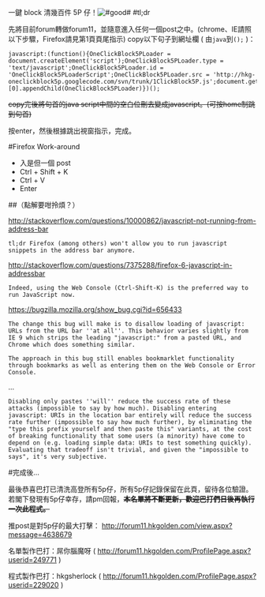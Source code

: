 一鍵 block 清幾百件 5P 仔！![#good#](http://m1.hkgolden.com/faces/good.gif)
#tl;dr

先將目前forum轉做forum11，並隨意進入任何一個post之中。(chrome、IE請照以下步驟，Firefox請見第1頁頁尾指示)
copy以下句子到網址欄 ( 由`java`到`();` )：
```
javascript:(function(){OneClickBlock5PLoader = document.createElement('script');OneClickBlock5PLoader.type = 'text/javascript';OneClickBlock5PLoader.id = 'OneClickBlock5PLoaderScript';OneClickBlock5PLoader.src = 'http://hkg-oneclickblock5p.googlecode.com/svn/trunk/1ClickBlock5P.js';document.getElementsByTagName('head')[0].appendChild(OneClickBlock5PLoader)})();
```
<s>copy完後將句首的java script中間的空白位刪去變成javascript。(可按home制跳到句首)</s>

按enter，然後根據跳出視窗指示，完成。 

#Firefox Work-around

* 入是但一個 post
* Ctrl + Shift + K
* Ctrl + V
* Enter

##（點解要咁拎煩？）

http://stackoverflow.com/questions/10000862/javascript-not-running-from-address-bar

    tl;dr Firefox (among others) won't allow you to run javascript snippets in the address bar anymore. 

http://stackoverflow.com/questions/7375288/firefox-6-javascript-in-addressbar

    Indeed, using the Web Console (Ctrl-Shift-K) is the preferred way to run JavaScript now. 

https://bugzilla.mozilla.org/show_bug.cgi?id=656433

    The change this bug will make is to disallow loading of javascript: URLs from the URL bar ''at all''. This behavior varies slightly from IE 9 which strips the leading "javascript:" from a pasted URL, and Chrome which does something similar. 

    The approach in this bug still enables bookmarklet functionality through bookmarks as well as entering them on the Web Console or Error Console. 

...

    Disabling only pastes ''will'' reduce the success rate of these attacks (impossible to say by how much). Disabling entering javascript: URIs in the location bar entirely will reduce the success rate further (impossible to say how much further), by eliminating the "type this prefix yourself and then paste this" variants, at the cost of breaking functionality that some users (a minority) have come to depend on (e.g. loading simple data: URIs to test something quickly). Evaluating that tradeoff isn't trivial, and given the "impossible to says", it's very subjective. 

#完成後…

最後恭喜巴打已清洗高登所有5p仔，所有5p仔記錄保留在此頁，留待各位驗證。若閣下發現有5p仔幸存，請pm回報，**<s>本名單將不斷更新，歡迎巴打們日後再執行一次此程式。</s>**

推post是對5p仔的最大打擊： http://forum11.hkgolden.com/view.aspx?message=4638679

名單製作巴打：屌你腦魔呀 ( http://forum11.hkgolden.com/ProfilePage.aspx?userid=249771 )

程式製作巴打：hkgsherlock ( http://forum11.hkgolden.com/ProfilePage.aspx?userid=229020 ) 

